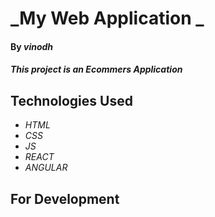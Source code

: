 # _My Web Application _

#### By _**vinodh**_

#### _This project is an Ecommers Application_

## Technologies Used

* _HTML_
* _CSS_
* _JS_
* _REACT_
* _ANGULAR_

##  For Development
